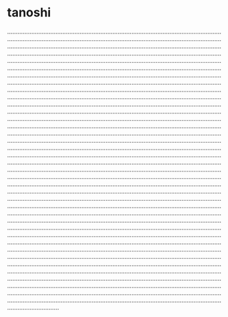 # tanoshi
......................................................................................................................................................................................................................................................................................................................................................................................................................................................................................................................................................................................................................................................................................................................................................................................................................................................................................................................................................................................................................................................................................................................................................................................................................................................................................................................................................................................................................................................................................................................................................................................................................................................................................................................................................................................................................................................................................................................................................................................................................................................................................................................................................................................................................................................................................................................................................................................................................................................................................................................................................................................................................................................................................................................................................................................................................................................................................................................................................................................................................................................................................................................................................................................................................................................................................................................................................................................................................................................................................................................................................................................................................................................................................................................................................................................................................................................................................................................................................................................................................................................................................................................................................................................................................................................................................................................................................................................................................................................................................................................................................................................................................................................................................................................................................................................................................................................................................................................................
